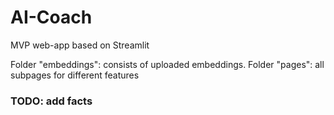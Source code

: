 # AI-Coach

MVP web-app based on Streamlit

Folder "embeddings": consists of uploaded embeddings.
Folder "pages": all subpages for different features

### TODO: add facts